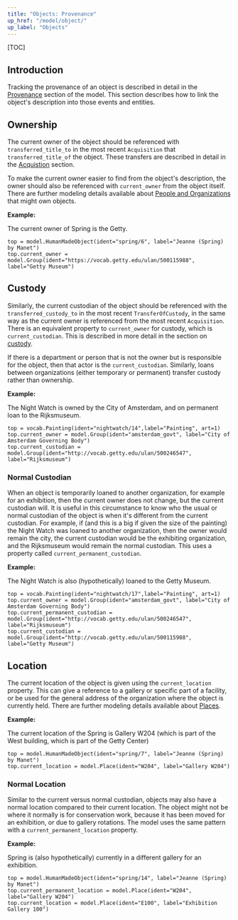 ```yaml
---
title: "Objects: Provenance"
up_href: "/model/object/"
up_label: "Objects"
---
```


[TOC]

## Introduction

Tracking the provenance of an object is described in detail in the [Provenance](/model/provenance) section of the model. This section describes how to link the object's description into those events and entities.

## Ownership

The current owner of the object should be referenced with `transferred_title_to` in the most recent `Acquisition` that `transferred_title_of` the object. These transfers are described in detail in the [Acquistion](/model/provenance/acquisition) section.

To make the current owner easier to find from the object's description, the owner should also be referenced with `current_owner` from the object itself. There are further modeling details available about [People and Organizations](/model/actor) that might own objects.

__Example:__

The current owner of Spring is the Getty.

```crom
top = model.HumanMadeObject(ident="spring/6", label="Jeanne (Spring) by Manet")
top.current_owner = model.Group(ident="https://vocab.getty.edu/ulan/500115988", label="Getty Museum")
```

## Custody

Similarly, the current custodian of the object should be referenced with the `transferred_custody_to` in the most recent `TransferOfCustody`, in the same way as the current owner is referenced from the most recent `Acquisition`. There is an equivalent property to `current_owner` for custody, which is `current_custodian`.  This is described in more detail in the section on [custody](/model/provenance/custody).

If there is a department or person that is not the owner but is responsible for the object, then that actor is the `current_custodian`. Similarly, loans between organizations (either temporary or permanent) transfer custody rather than ownership.

__Example:__

The Night Watch is owned by the City of Amsterdam, and on permanent loan to the Rijksmuseum.

```crom
top = vocab.Painting(ident="nightwatch/14",label="Painting", art=1)
top.current_owner = model.Group(ident="amsterdam_govt", label="City of Amsterdam Governing Body")
top.current_custodian = model.Group(ident="http://vocab.getty.edu/ulan/500246547", label="Rijksmuseum")
```

### Normal Custodian

When an object is temporarily loaned to another organization, for example for an exhibition, then the current owner does not change, but the current custodian will. It is useful in this circumstance to know who the usual or normal custodian of the object is when it's different from the current custodian. For example, if (and this is a big if given the size of the painting) the Night Watch was loaned to another organization, then the owner would remain the city, the current custodian would be the exhibiting organization, and the Rijksmuseum would remain the normal custodian. This uses a property called `current_permanent_custodian`.

__Example:__

The Night Watch is also (hypothetically) loaned to the Getty Museum.

```crom
top = vocab.Painting(ident="nightwatch/17",label="Painting", art=1)
top.current_owner = model.Group(ident="amsterdam_govt", label="City of Amsterdam Governing Body")
top.current_permanent_custodian = model.Group(ident="http://vocab.getty.edu/ulan/500246547", label="Rijksmuseum")
top.current_custodian = model.Group(ident="http://vocab.getty.edu/ulan/500115988", label="Getty Museum")
```


## Location

The current location of the object is given using the `current_location` property.  This can give a reference to a gallery or specific part of a facility, or be used for the general address of the organization where the object is currently held. There are further modeling details available about [Places](/model/place/).


__Example:__

The current location of the Spring is Gallery W204 (which is part of the West building, which is part of the Getty Center)

```crom
top = model.HumanMadeObject(ident="spring/7", label="Jeanne (Spring) by Manet")
top.current_location = model.Place(ident="W204", label="Gallery W204")
```

### Normal Location

Similar to the current versus normal custodian, objects may also have a normal location compared to their current location. The object might not be where it normally is for conservation work, because it has been moved for an exhibition, or due to gallery rotations.  The model uses the same pattern with a `current_permanent_location` property.

__Example:__

Spring is (also hypothetically) currently in a different gallery for an exhibition.

```crom
top = model.HumanMadeObject(ident="spring/14", label="Jeanne (Spring) by Manet")
top.current_permanent_location = model.Place(ident="W204", label="Gallery W204")
top.current_location = model.Place(ident="E100", label="Exhibition Gallery 100")
```
